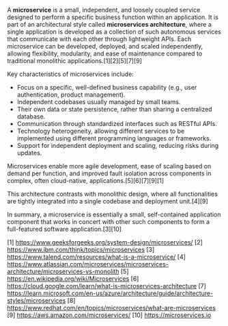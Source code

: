 A **microservice** is a small, independent, and loosely coupled service designed to perform a specific business function
within an application. It is part of an architectural style called **microservices architecture**, where a single application
is developed as a collection of such autonomous services that communicate with each other through lightweight APIs. Each
microservice can be developed, deployed, and scaled independently, allowing flexibility, modularity, and ease of maintenance
compared to traditional monolithic applications.[1][2][5][7][9]

Key characteristics of microservices include:

- Focus on a specific, well-defined business capability (e.g., user authentication, product management).
- Independent codebases usually managed by small teams.
- Their own data or state persistence, rather than sharing a centralized database.
- Communication through standardized interfaces such as RESTful APIs.
- Technology heterogeneity, allowing different services to be implemented using different programming languages or
  frameworks.
- Support for independent deployment and scaling, reducing risks during updates.

Microservices enable more agile development, ease of scaling based on demand per function, and improved fault isolation
across components in complex, often cloud-native, applications.[5][6][7][9][1]

This architecture contrasts with monolithic design, where all functionalities are tightly integrated into a single codebase
and deployment unit.[4][9]

In summary, a microservice is essentially a small, self-contained application component that works in concert with other such
components to form a full-featured software application.[3][10]

[1] https://www.geeksforgeeks.org/system-design/microservices/ [2] https://www.ibm.com/think/topics/microservices [3]
https://www.talend.com/resources/what-is-a-microservice/ [4]
https://www.atlassian.com/microservices/microservices-architecture/microservices-vs-monolith [5]
https://en.wikipedia.org/wiki/Microservices [6] https://cloud.google.com/learn/what-is-microservices-architecture [7]
https://learn.microsoft.com/en-us/azure/architecture/guide/architecture-styles/microservices [8]
https://www.redhat.com/en/topics/microservices/what-are-microservices [9] https://aws.amazon.com/microservices/ [10]
https://microservices.io
